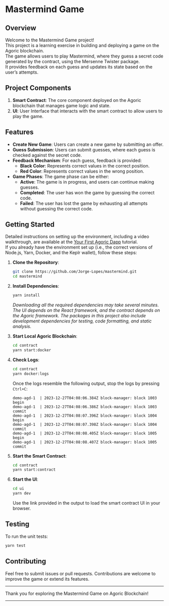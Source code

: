 # Mastermind Game

## Overview

Welcome to the Mastermind Game project!  
This project is a learning exercise in building and deploying a game on the Agoric blockchain.  
The game allows users to play Mastermind, where they guess a secret code generated by the contract, using the Mersenne Twister package.  
It provides feedback on each guess and updates its state based on the user’s attempts.

## Project Components

1. **Smart Contract**: The core component deployed on the Agoric blockchain that manages game logic and state.
2. **UI**: User Interface that interacts with the smart contract to allow users to play the game.

## Features

- **Create New Game**: Users can create a new game by submitting an offer.
- **Guess Submission**: Users can submit guesses, where each guess is checked against the secret code.
- **Feedback Mechanism**: For each guess, feedback is provided:
  - **Black Color**: Represents correct values in the correct position.
  - **Red Color**: Represents correct values in the wrong position.
- **Game Phases**: The game phase can be either:
  - **Active**: The game is in progress, and users can continue making guesses.
  - **Completed**: The user has won the game by guessing the correct code.
  - **Failed**: The user has lost the game by exhausting all attempts without guessing the correct code.

## Getting Started

Detailed instructions on setting up the environment, including a video walkthrough, are available at the [Your First Agoric Dapp](https://docs.agoric.com/guides/getting-started/) tutorial.  
If you already have the environment set up (i.e., the correct versions of Node.js, Yarn, Docker, and the Keplr wallet), follow these steps:

1. **Clone the Repository**:

   ```bash
   git clone https://github.com/Jorge-Lopes/mastermind.git
   cd mastermind
   ```

2. **Install Dependencies**:

   ```bash
   yarn install
   ```

   _Downloading all the required dependencies may take several minutes. The UI depends on the React framework, and the contract depends on the Agoric framework. The packages in this project also include development dependencies for testing, code formatting, and static analysis._

3. **Start Local Agoric Blockchain**:

   ```bash
   cd contract
   yarn start:docker
   ```

4. **Check Logs**:

   ```bash
   cd contract
   yarn docker:logs
   ```

   Once the logs resemble the following output, stop the logs by pressing `Ctrl+C`:

   ```
   demo-agd-1  | 2023-12-27T04:08:06.384Z block-manager: block 1003 begin
   demo-agd-1  | 2023-12-27T04:08:06.386Z block-manager: block 1003 commit
   demo-agd-1  | 2023-12-27T04:08:07.396Z block-manager: block 1004 begin
   demo-agd-1  | 2023-12-27T04:08:07.398Z block-manager: block 1004 commit
   demo-agd-1  | 2023-12-27T04:08:08.405Z block-manager: block 1005 begin
   demo-agd-1  | 2023-12-27T04:08:08.407Z block-manager: block 1005 commit
   ```

5. **Start the Smart Contract**:

   ```bash
   cd contract
   yarn start:contract
   ```

6. **Start the UI**:

   ```bash
   cd ui
   yarn dev
   ```

   Use the link provided in the output to load the smart contract UI in your browser.

## Testing

To run the unit tests:

```bash
yarn test
```

## Contributing

Feel free to submit issues or pull requests. Contributions are welcome to improve the game or extend its features.

---

Thank you for exploring the Mastermind Game on Agoric Blockchain!

---
